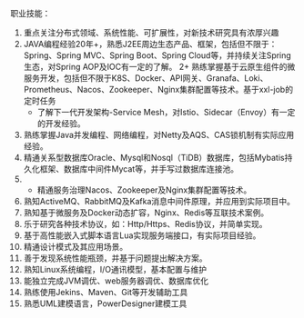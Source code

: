 职业技能：
1. 重点关注分布式领域、系统性能、可扩展性，对新技术研究具有浓厚兴趣
2. JAVA编程经验20年+，熟悉J2EE周边生态产品、框架，包括但不限于：Spring、Spring MVC、Spring Boot、Spring Cloud等，并持续关注Spring生态，对Spring AOP及IOC有一定的了解。
2+ 熟练掌握基于云原生组件的微服务开发，包括但不限于K8S、Docker、API网关、Granafa、Loki、Prometheus、Nacos、Zookeeper、Nginx集群配置等技术。基于xxl-job的定时任务
   + 了解下一代开发架构-Service Mesh，对Istio、Sidecar（Envoy）有一定的开发经验。
3. 熟练掌握Java并发编程、网络编程，对Netty及AQS、CAS锁机制有实际应用经验。
4. 精通关系型数据库Oracle、Mysql和Nosql（TiDB）数据库，包括Mybatis持久化框架、数据库中间件Mycat等，并手写过数据库连接池。
5. - 精通服务治理Nacos、Zookeeper及Nginx集群配置等技术。
6. 熟知ActiveMQ、RabbitMQ及Kafka消息中间件原理，并应用到实际项目中。
7. 熟知基于微服务及Docker动态扩容，Nginx、Redis等互联技术案例。
8. 乐于研究各种技术协议，如：Http/Https、Redis协议，并简单实现。
9. 基于高性能嵌入式脚本语言Lua实现服务端接口，有实际项目经验。
10. 精通设计模式及其应用场景。
11. 善于发现系统性能瓶颈，并基于问题提出解决方案。
12. 熟知Linux系统编程，I/O通讯模型，基本配置与维护
13. 能独立完成JVM调优、web服务器调优、数据库优化
14. 熟练使用Jekins、Maven、Git等开发辅助工具
15. 熟悉UML建模语言，PowerDesigner建模工具
